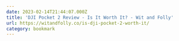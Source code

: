 ```yaml
---
date: 2023-02-14T21:44:07.000Z
title: 'DJI Pocket 2 Review - Is It Worth It? - Wit and Folly'
url: https://witandfolly.co/is-dji-pocket-2-worth-it/
category: bookmark
---
```

